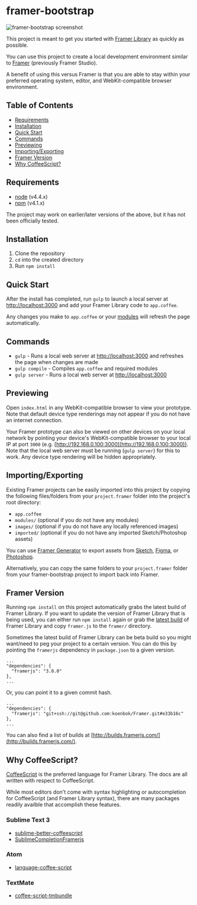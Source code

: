 # framer-bootstrap

![framer-bootstrap screenshot](https://cloud.githubusercontent.com/assets/604167/14765101/cff41b58-0986-11e6-9263-b00a186bdf6b.jpg)

This project is meant to get you started with [Framer Library](https://framer.com/docs/) as quickly as possible.

You can use this project to create a local development environment similar to [Framer](https://framer.com/) (previously Framer Studio).

A benefit of using this versus Framer is that you are able to stay within your preferred operating system, editor, and WebKit-compatible browser environment.

## Table of Contents

* [Requirements](#requirements)
* [Installation](#installation)
* [Quick Start](#quick-start)
* [Commands](#commands)
* [Previewing](#previewing)
* [Importing/Exporting](#importingexporting)
* [Framer Version](#framer-version)
* [Why CoffeeScript?](#why-coffeescript)

## Requirements

* [node](https://nodejs.org) (v4.4.x)
* [npm](https://www.npmjs.com/) (v4.1.x)

The project may work on earlier/later versions of the above, but it has not been officially tested.

## Installation

1. Clone the repository
2. `cd` into the created directory
3. Run `npm install`

## Quick Start

After the install has completed, run `gulp` to launch a local server at [http://localhost:3000](http://localhost:3000) and add your Framer Library code to `app.coffee`.

Any changes you make to `app.coffee` or your [modules](https://framer.com/docs/#modules.modules) will refresh the page automatically.

## Commands

* `gulp` - Runs a local web server at [http://localhost:3000](http://localhost:3000) and refreshes the page when changes are made
* `gulp compile` - Compiles `app.coffee` and required modules
* `gulp server` - Runs a local web server at [http://localhost:3000](http://localhost:3000)

## Previewing

Open `index.html` in any WebKit-compatible browser to view your prototype. Note that default device type renderings may not appear if you do not have an internet connection.

Your Framer prototype can also be viewed on other devices on your local network by pointing your device's WebKit-compatible browser to your local IP at port `3000` (e.g. [http://192.168.0.100:3000](http://192.168.0.100:3000)). Note that the local web server must be running (`gulp server`) for this to work. Any device type rendering will be hidden appropriately.

## Importing/Exporting

Existing Framer projects can be easily imported into this project by copying the following files/folders from your `project.framer` folder into the project's root directory:

* `app.coffee`
* `modules/` (optional if you do not have any modules)
* `images/` (optional if you do not have any locally referenced images)
* `imported/` (optional if you do not have any imported Sketch/Photoshop assets)

You can use [Framer Generator](https://builds.framerjs.com/version/latest/Framer.zip) to export assets from [Sketch](https://www.sketchapp.com/), [Figma](https://www.figma.com/), or [Photoshop](http://www.adobe.com/products/photoshop.html).

Alternatively, you can copy the same folders to your `project.framer` folder from your framer-bootstrap project to import back into Framer.

## Framer Version

Running `npm install` on this project automatically grabs the latest build of Framer Library. If you want to update the version of Framer Library that is being used, you can either run `npm install` again or grab the [latest build](https://builds.framerjs.com/version/latest/Framer.zip) of Framer Library and copy `framer.js` to the `framer/` directory.

Sometimes the latest build of Framer Library can be beta build so you might want/need to peg your project to a certain version. You can do this by pointing the `framerjs` dependency in `package.json` to a given version.

```
...
"dependencies": {
  "framerjs": "3.0.0"
},
...
```

Or, you can point it to a given commit hash.

```
...
"dependencies": {
  "framerjs": "git+ssh://git@github.com:koenbok/Framer.git#e33b16c"
},
...
```

You can also find a list of builds at [http://builds.framerjs.com/](http://builds.framerjs.com/).

## Why CoffeeScript?

[CoffeeScript](http://coffeescript.org/) is the preferred language for Framer Library. The docs are all written with respect to CoffeeScript.

While most editors don't come with syntax highlighting or autocompletion for CoffeeScript (and Framer Library syntax), there are many packages readily availble that accomplish these features.

### Sublime Text 3

* [sublime-better-coffeescript](https://github.com/aponxi/sublime-better-coffeescript)
* [SublimeCompletionFramerjs](https://github.com/awt2542/SublimeCompletionFramerjs)

### Atom

* [language-coffee-script](https://github.com/atom/language-coffee-script)

### TextMate

* [coffee-script-tmbundle](https://github.com/jashkenas/coffee-script-tmbundle)
